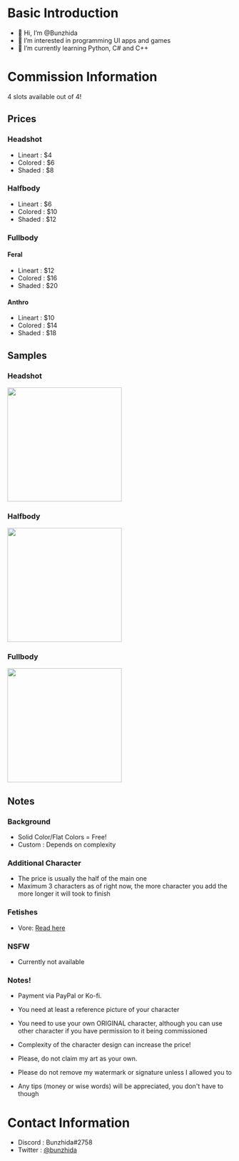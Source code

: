 # Basic Introduction
- 👋 Hi, I’m @Bunzhida
- 👀 I’m interested in programming UI apps and games
- 🌱 I’m currently learning Python, C# and C++

<!--- 
OwO
--->
# Commission Information
4 slots available out of 4!
## Prices
### Headshot
- Lineart : $4
- Colored : $6
- Shaded : $8
### Halfbody
- Lineart : $6
- Colored : $10
- Shaded : $12
### Fullbody
#### Feral
- Lineart : $12
- Colored : $16
- Shaded : $20
#### Anthro
- Lineart : $10
- Colored : $14
- Shaded : $18

## Samples
### Headshot
<img src="https://user-images.githubusercontent.com/53262904/179643365-1a2ab75f-e25c-4fae-b01a-a51bbfaaa5e0.png" width="256" height="256">

### Halfbody
<img src="https://user-images.githubusercontent.com/53262904/179643470-f82c20ba-f4e4-4fdd-b82a-86fc5a2b9170.png" width="256" height="256">

### Fullbody
<img src="https://user-images.githubusercontent.com/53262904/179643542-9e1515ff-8eea-48f7-bf57-675c0e070060.png" width="256" height="256">

## Notes

### Background
- Solid Color/Flat Colors = Free!
- Custom : Depends on complexity

### Additional Character
- The price is usually the half of the main one
- Maximum 3 characters as of right now, the more character you add the more longer it will took to finish

### Fetishes
- Vore:
  [Read here](https://github.com/Bunzhida/Bunzhida/blob/main/vore/README.md)

### NSFW
- Currently not available

### Notes!
- Payment via PayPal or Ko-fi.
- You need at least a reference picture of your character
- You need to use your own ORIGINAL character, although you can use other character if you have permission to it being commissioned
- Complexity of the character design can increase the price!
- Please, do not claim my art as your own.
- Please do not remove my watermark or signature unless I allowed you to

- Any tips (money or wise words) will be appreciated, you don't have to though

# Contact Information
- Discord : Bunzhida#2758
- Twitter : [@bunzhida](https://twitter.com/bunzhida)
